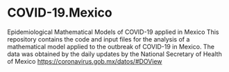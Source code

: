 # COVID-19.Mexico
Epidemiological Mathematical Models of COVID-19 applied in Mexico
This repository contains the code and input files for the analysis of a mathematical model applied to the outbreak of COVID-19 in Mexico. 
The data was obtained by the daily updates by the National Secretary of Health of Mexico https://coronavirus.gob.mx/datos/#DOView
